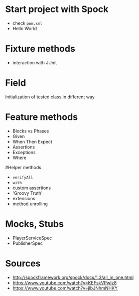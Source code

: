 # Start project with Spock
- check `pom.xml`
- Hello World

# Fixture methods
- interaction with JUnit

# Field
Initialization of tested class in different way

# Feature methods
- Blocks vs Phases
- Given
- When Then Expect
- Assertions
- Exceptions
- Where

#Helper methods
- `verifyAll`
- `with`
- custom assertions
- 'Groovy Truth'
- extensions
- method unrolling

# Mocks, Stubs
- PlayerServiceSpec
- PublisherSpec

# Sources
- http://spockframework.org/spock/docs/1.3/all_in_one.html
- https://www.youtube.com/watch?v=KEFskVPwlz8
- https://www.youtube.com/watch?v=jlbJNhmNHKY